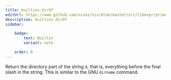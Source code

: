 ```yaml
---
title: builtins.dirOf
editUrl: https://www.github.com/nixos/nix/blob/master/src/libexpr/primops.cc
description: builtins.dirOf
sidebar:

    badge:
        text: Builtin
        variant: note

    order: 0
---
```


Return the directory part of the string *s*, that is, everything
before the final slash in the string. This is similar to the GNU
`dirname` command.



